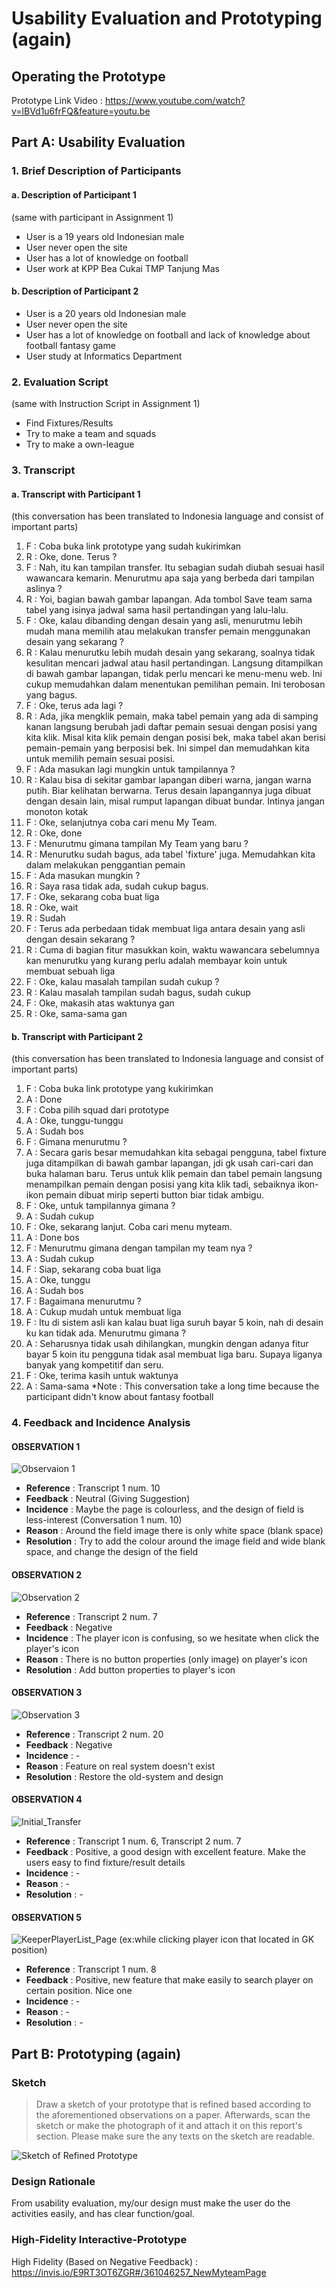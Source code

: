 # Usability Evaluation and Prototyping (again)

## Operating the Prototype
Prototype Link Video : https://www.youtube.com/watch?v=lBVd1u6frFQ&feature=youtu.be

## Part A: Usability Evaluation

### 1. Brief Description of Participants

#### a. Description of Participant 1
(same with participant in Assignment 1)
- User is a 19 years old Indonesian male
- User never open the site
- User has a lot of knowledge on football
- User work at KPP Bea Cukai TMP Tanjung Mas

#### b. Description of Participant 2
- User is a 20 years old Indonesian male
- User never open the site
- User has a lot of knowledge on football and lack of knowledge about football fantasy game
- User study at Informatics Department

### 2. Evaluation Script
(same with Instruction Script in Assignment 1)
- Find Fixtures/Results
- Try to make a team and squads
- Try to make a own-league

### 3. Transcript

#### a. Transcript with Participant 1
(this conversation has been translated to Indonesia language and consist of important parts)
1.	F : Coba buka link prototype yang sudah kukirimkan
2.	R : Oke, done. Terus ?
3.	F : Nah, itu kan tampilan transfer. Itu sebagian sudah diubah sesuai hasil wawancara kemarin. Menurutmu apa saja yang berbeda dari tampilan aslinya ?
4.	R : Yoi, bagian bawah gambar lapangan. Ada tombol Save team sama tabel yang isinya jadwal sama hasil pertandingan yang lalu-lalu.
5.	F : Oke, kalau dibanding dengan desain yang asli, menurutmu lebih mudah mana memilih atau melakukan transfer pemain menggunakan desain yang sekarang ?
6.	R : Kalau menurutku lebih mudah desain yang sekarang, soalnya tidak kesulitan mencari jadwal atau hasil pertandingan. Langsung ditampilkan di bawah gambar lapangan, tidak perlu mencari ke menu-menu web. Ini cukup memudahkan dalam menentukan pemilihan pemain. Ini terobosan yang bagus.
7.	F : Oke, terus ada lagi ?
8.	R : Ada, jika mengklik pemain, maka tabel pemain yang ada di samping kanan langsung berubah jadi daftar pemain sesuai dengan posisi yang kita klik. Misal kita klik pemain dengan posisi bek, maka tabel akan berisi pemain-pemain yang berposisi bek. Ini simpel dan memudahkan kita untuk memilih pemain sesuai posisi.
9.	F : Ada masukan lagi mungkin untuk tampilannya ?
10.	R : Kalau bisa di sekitar gambar lapangan diberi warna, jangan warna putih. Biar kelihatan berwarna. Terus desain lapangannya juga dibuat dengan desain lain, misal rumput lapangan dibuat bundar. Intinya jangan monoton kotak
11.	F : Oke, selanjutnya coba cari menu My Team.
12.	R : Oke, done
13.	F : Menurutmu gimana tampilan My Team yang baru ?
14.	R : Menurutku sudah bagus, ada tabel 'fixture' juga. Memudahkan kita dalam melakukan penggantian pemain
15.	F : Ada masukan mungkin ?
16.	R : Saya rasa tidak ada, sudah cukup bagus.
17.	F : Oke, sekarang coba buat liga
18.	R : Oke, wait
19.	R : Sudah
20.	F : Terus ada perbedaan tidak membuat liga antara desain yang asli dengan desain sekarang ?
21.	R : Cuma di bagian fitur masukkan koin, waktu wawancara sebelumnya kan menurutku yang kurang perlu adalah membayar koin untuk membuat sebuah liga
22.	F : Oke, kalau masalah tampilan sudah cukup ?
23.	R : Kalau masalah tampilan sudah bagus, sudah cukup
24.	F : Oke, makasih atas waktunya gan
25.	R : Oke, sama-sama gan


#### b. Transcript with Participant 2
(this conversation has been translated to Indonesia language and consist of important parts)
1.	F : Coba buka link prototype yang kukirimkan
2.	A : Done
3.	F : Coba pilih squad dari prototype
4.	A : Oke, tunggu-tunggu
5.	A : Sudah bos
6.	F : Gimana menurutmu ?
7.	A : Secara garis besar memudahkan kita sebagai pengguna, tabel fixture juga ditampilkan di bawah gambar lapangan, jdi gk usah cari-cari dan buka halaman baru. Terus untuk klik pemain dan tabel pemain langsung menampilkan pemain dengan posisi yang kita klik tadi, sebaiknya ikon-ikon pemain dibuat mirip seperti button biar tidak ambigu.
8.	F : Oke, untuk tampilannya gimana ?
9.	A : Sudah cukup
10.	F : Oke, sekarang lanjut. Coba cari menu myteam.
11.	A : Done bos
12.	F : Menurutmu gimana dengan tampilan my team nya ?
13.	A : Sudah cukup
14.	F : Siap, sekarang coba buat liga
15.	A : Oke, tunggu
16.	A : Sudah bos
17.	F : Bagaimana menurutmu ?
18.	A : Cukup mudah untuk membuat liga
19.	F : Itu di sistem asli kan kalau buat liga suruh bayar 5 koin, nah di desain ku kan tidak ada. Menurutmu gimana ?
20.	A : Seharusnya tidak usah dihilangkan, mungkin dengan adanya fitur bayar 5 koin itu pengguna tidak asal membuat liga baru. Supaya liganya banyak yang kompetitif dan seru.
21.	F : Oke, terima kasih untuk waktunya
22.	A : Sama-sama
*Note : This conversation take a long time because the participant didn't know about fantasy football

### 4. Feedback and Incidence Analysis

#### OBSERVATION 1
![Observaion 1](https://user-images.githubusercontent.com/33054425/57029952-67c96e00-6c6d-11e9-819b-a93260e94e3d.jpg)

- **Reference** : Transcript 1 num. 10
- **Feedback** : Neutral (Giving Suggestion)
- **Incidence** : Maybe the page is colourless, and the design of field is less-interest (Conversation 1 num. 10)
- **Reason** : Around the field image there is only white space (blank space)
- **Resolution** : Try to add the colour around the image field and wide blank space, and change the design of the field
 
#### OBSERVATION 2
![Observation 2](https://user-images.githubusercontent.com/33054425/57030415-c6dbb280-6c6e-11e9-9cbf-56423cdb6541.jpg)

- **Reference** : Transcript 2 num. 7
- **Feedback** : Negative
- **Incidence** : The player icon is confusing, so we hesitate when click the player's icon
- **Reason** : There is no button properties (only image) on player's icon
- **Resolution** : Add button properties to player's icon
 
#### OBSERVATION 3
![Observation 3](https://user-images.githubusercontent.com/33054425/57031111-f55a8d00-6c70-11e9-87d0-eff0ea12fc85.jpg)

- **Reference** : Transcript 2 num. 20
- **Feedback** : Negative
- **Incidence** : -
- **Reason** : Feature on real system doesn't exist
- **Resolution** : Restore the old-system and design

#### OBSERVATION 4
![Initial_Transfer](https://user-images.githubusercontent.com/33054425/57040839-db2da880-6c8a-11e9-8441-483858025538.JPG)

- **Reference** : Transcript 1 num. 6, Transcript 2 num. 7
- **Feedback** : Positive, a good design with excellent feature. Make the users easy to find fixture/result details
- **Incidence** : -
- **Reason** : -
- **Resolution** : -

#### OBSERVATION 5
![KeeperPlayerList_Page](https://user-images.githubusercontent.com/33054425/57041056-732b9200-6c8b-11e9-9a77-ce461f1aab48.JPG)
(ex:while clicking player icon that located in GK position)

- **Reference** : Transcript 1 num. 8
- **Feedback** : Positive, new feature that make easily to search player on certain position. Nice one
- **Incidence** : -
- **Reason** : -
- **Resolution** : -

## Part B: Prototyping (again)

### Sketch
> Draw a sketch of your prototype that is refined based according to the aforementioned observations on a paper.
> Afterwards, scan the sketch or make the photograph of it and attach it on this report's section.
> Please make sure the any texts on the sketch are readable.

![Sketch of Refined Prototype](https://cdn2.hubspot.net/hub/725165/file-3421843765-png/blog-files/uxpin--300x211.png)

### Design Rationale
From usability evaluation, my/our design must make the user do the activities easily, and has clear function/goal. 

### High-Fidelity Interactive-Prototype
High Fidelity (Based on Negative Feedback) : https://invis.io/E9RT3OT6ZGR#/361046257_NewMyteamPage
